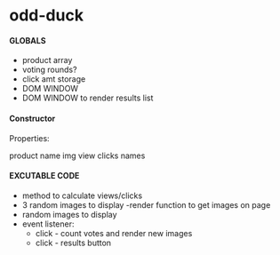 # odd-duck

#### GLOBALS
- product array
- voting rounds?
- click amt storage
- DOM WINDOW
- DOM WINDOW to render results list

#### Constructor
Properties:

product name
img
view
clicks
names

#### EXCUTABLE CODE

- method to calculate views/clicks
- 3 random images to display
-render function to get images on page
- random images to display
- event listener:
  - click - count votes and render new images
  - click - results button